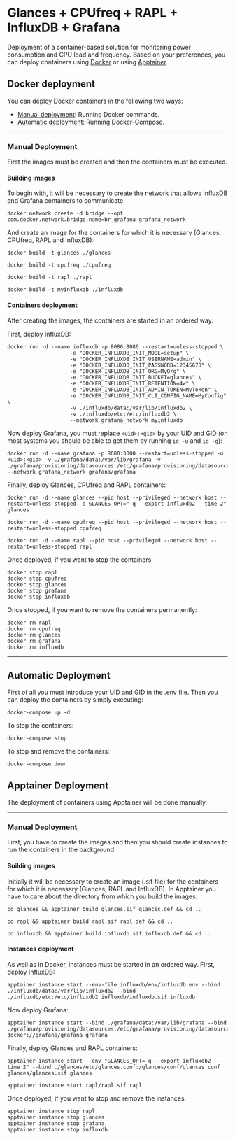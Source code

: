 # Glances + CPUfreq + RAPL + InfluxDB +  Grafana
Deployment of a container-based solution for monitoring power consumption and CPU load and frequency. Based on your preferences, you can deploy containers using  [Docker](#docker) or using [Apptainer](#apptainer).

<a name="docker"></a>

## Docker deployment

You can deploy Docker containers in the following two ways:

- [Manual deployment](#manual): Running Docker commands.
- [Automatic deployment](#auto): Running Docker-Compose.

---
<a name="manual"></a>

### Manual Deployment
First the images must be created and then the containers must be executed.

#### Building images
To begin with, it will be necessary to create the network that allows InfluxDB and Grafana containers to communicate

```shell
docker network create -d bridge --opt com.docker.network.bridge.name=br_grafana grafana_network
```

And create an image for the containers for which it is necessary (Glances, CPUfreq, RAPL and InfluxDB):

```shell
docker build -t glances ./glances
```

```shell
docker build -t cpufreq ./cpufreq
```

```shell
docker build -t rapl ./rapl
```

```shell
docker build -t myinfluxdb ./influxdb
```

#### Containers deployment

After creating the images, the containers are started in an ordered way.

First, deploy InfluxDB:

```shell
docker run -d --name influxdb -p 8086:8086 --restart=unless-stopped \
					-e "DOCKER_INFLUXDB_INIT_MODE=setup" \
					-e "DOCKER_INFLUXDB_INIT_USERNAME=admin" \
					-e "DOCKER_INFLUXDB_INIT_PASSWORD=12345678" \
					-e "DOCKER_INFLUXDB_INIT_ORG=MyOrg" \
					-e "DOCKER_INFLUXDB_INIT_BUCKET=glances" \
					-e "DOCKER_INFLUXDB_INIT_RETENTION=4w" \
					-e "DOCKER_INFLUXDB_INIT_ADMIN_TOKEN=MyToken" \
					-e "DOCKER_INFLUXDB_INIT_CLI_CONFIG_NAME=MyConfig" \
					-v ./influxdb/data:/var/lib/influxdb2 \
					-v ./influxdb/etc:/etc/influxdb2 \
					--network grafana_network myinfluxdb
```

Now deploy Grafana, you must replace `<uid>:<gid>` by your UID and GID (on most systems you should be able to get them by running `id -u` and `id -g`):

```shell
docker run -d --name grafana -p 8080:3000 --restart=unless-stopped -u <uid>:<gid> -v ./grafana/data:/var/lib/grafana -v ./grafana/provisioning/datasources:/etc/grafana/provisioning/datasources --network grafana_network grafana/grafana
```

Finally, deploy Glances, CPUfreq and RAPL containers:

```shell
docker run -d --name glances --pid host --privileged --network host --restart=unless-stopped -e GLANCES_OPT="-q --export influxdb2 --time 2" glances
```

```shell
docker run -d --name cpufreq --pid host --privileged --network host --restart=unless-stopped cpufreq
```

```shell
docker run -d --name rapl --pid host --privileged --network host --restart=unless-stopped rapl
```

Once deployed, if you want to stop the containers:

```shell
docker stop rapl
docker stop cpufreq
docker stop glances
docker stop grafana
docker stop influxdb
```

Once stopped, if you want to remove the containers permanently:

```shell
docker rm rapl
docker rm cpufreq
docker rm glances
docker rm grafana
docker rm influxdb
```

---
<a name="auto"></a>
## Automatic Deployment

First of all you must introduce your UID and GID in the .env file. Then you can deploy the containers by simply executing:

```shell
docker-compose up -d
```

To stop the containers:

```shell
docker-compose stop
```

To stop and remove the containers:

```shell
docker-compose down
```

<a name="apptainer"></a>
## Apptainer Deployment

The deployment of containers using Apptainer will be done manually.

---
<a name="manual"></a>

### Manual Deployment
First, you have to create the images and then you should create instances to run the containers in the background.

#### Building images
Initially it will be necessary to create an image (.sif file) for the containers for which it is necessary (Glances, RAPL and InfluxDB). In Apptainer you have to care about the directory from which you build the images:

```shell
cd glances && apptainer build glances.sif glances.def && cd ..
```

```shell
cd rapl && apptainer build rapl.sif rapl.def && cd ..
```

```shell
cd influxdb && apptainer build influxdb.sif influxdb.def && cd ..
```
#### Instances deployment

As well as in Docker, instances must be started in an ordered way. First, deploy InfluxDB:

```shell
apptainer instance start --env-file influxdb/env/influxdb.env --bind ./influxdb/data:/var/lib/influxdb2 --bind ./influxdb/etc:/etc/influxdb2 influxdb/influxdb.sif influxdb
```

Now deploy Grafana:

```shell
apptainer instance start --bind ./grafana/data:/var/lib/grafana --bind ./grafana/provisioning/datasources:/etc/grafana/provisioning/datasources docker://grafana/grafana grafana
```

Finally, deploy Glances and RAPL containers:
```shell
apptainer instance start --env "GLANCES_OPT=-q --export influxdb2 --time 2" --bind ./glances/etc/glances.conf:/glances/conf/glances.conf glances/glances.sif glances
```

```shell
apptainer instance start rapl/rapl.sif rapl
```

Once deployed, if you want to stop and remove the instances:

```shell
apptainer instance stop rapl
apptainer instance stop glances
apptainer instance stop grafana
apptainer instance stop influxdb
```